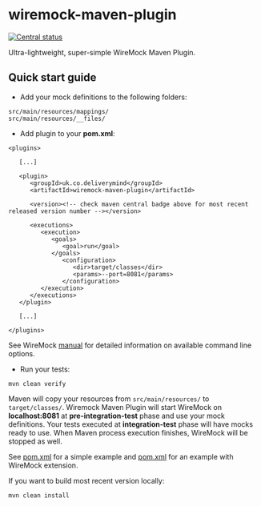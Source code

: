 # wiremock-maven-plugin

[![Central status](https://maven-badges.herokuapp.com/maven-central/uk.co.deliverymind/wiremock-maven-plugin/badge.svg)](https://maven-badges.herokuapp.com/maven-central/uk.co.deliverymind/wiremock-maven-plugin)

Ultra-lightweight, super-simple WireMock Maven Plugin. 

## Quick start guide

- Add your mock definitions to the following folders:

```
src/main/resources/mappings/
src/main/resources/__files/
```

- Add plugin to your **pom.xml**:

```
<plugins>

   [...]

   <plugin>
      <groupId>uk.co.deliverymind</groupId>
      <artifactId>wiremock-maven-plugin</artifactId>
      
      <version><!-- check maven central badge above for most recent released version number --></version>
      
      <executions>
         <execution>
            <goals>
               <goal>run</goal>
            </goals>
               <configuration>
                  <dir>target/classes</dir>
                  <params>--port=8081</params>
               </configuration>
         </execution>
      </executions>
   </plugin>
   
   [...]
   
</plugins>
```

See WireMock [manual](http://wiremock.org/docs/running-standalone/) for detailed information on available command line options.

- Run your tests:

`mvn clean verify`

Maven will copy your resources from `src/main/resources/` to `target/classes/`. Wiremock Maven Plugin will start WireMock on **localhost:8081** at **pre-integration-test** phase and use your mock definitions. Your tests executed at **integration-test** phase will have mocks ready to use. When Maven process execution finishes, WireMock will be stopped as well.

See [pom.xml](https://github.com/deliverymind/wiremock-maven-plugin/blob/master/src/it/core/pom.xml) for a simple example and [pom.xml](https://github.com/deliverymind/wiremock-maven-plugin/blob/master/src/it/ext/pom.xml) for an example with WireMock extension. 

If you want to build most recent version locally:

`mvn clean install`
